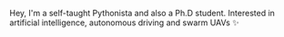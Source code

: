Hey, I'm a self-taught Pythonista and also a Ph.D student. Interested in artificial intelligence, autonomous driving and swarm UAVs ✨


<!---
mervemuslu/mervemuslu is a ✨ special ✨ repository because its `README.md` (this file) appears on your GitHub profile.
You can click the Preview link to take a look at your changes.
--->
